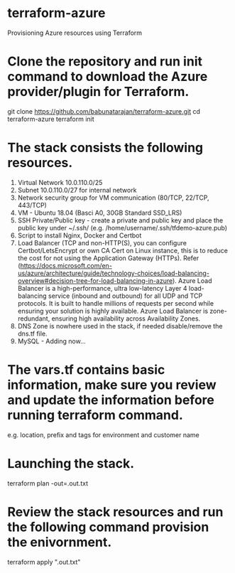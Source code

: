 # terraform-azure
Provisioning Azure resources using Terraform

# Clone the repository and run init command to download the Azure provider/plugin for Terraform.
git clone https://github.com/babunatarajan/terraform-azure.git
cd terraform-azure
terraform init

# The stack consists the following resources.
1. Virtual Network 10.0.110.0/25
2. Subnet 10.0.110.0/27 for internal network
3. Network security group for VM communication (80/TCP, 22/TCP, 443/TCP)
4. VM - Ubuntu 18.04 (Basci A0, 30GB Standard SSD_LRS)
5. SSH Private/Public key - create a private and public key and place the public key under ~/.ssh/ (e.g. /home/username/.ssh/tfdemo-azure.pub)
6. Script to install Nginx, Docker and Certbot
7. Load Balancer (TCP and non-HTTP(S), you can configure Certbot/LetsEncrypt or own CA Cert on Linux instance, this is to reduce the cost for not using the Application Gateway (HTTPs). Refer (https://docs.microsoft.com/en-us/azure/architecture/guide/technology-choices/load-balancing-overview#decision-tree-for-load-balancing-in-azure). Azure Load Balancer is a high-performance, ultra low-latency Layer 4 load-balancing service (inbound and outbound) for all UDP and TCP protocols. It is built to handle millions of requests per second while ensuring your solution is highly available. Azure Load Balancer is zone-redundant, ensuring high availability across Availability Zones.
8. DNS Zone is nowhere used in the stack, if needed disable/remove the dns.tf file.
9. MySQL - Adding now...

# The vars.tf contains basic information, make sure you review and update the information before running terraform command.
e.g.  location, prefix and tags for environment and customer name

# Launching the stack.
terraform plan -out=.out.txt

# Review the stack resources and run the following command provision the enivornment.
terraform apply ".out.txt"
